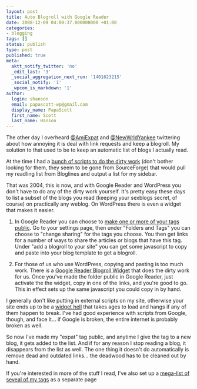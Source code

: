 ```yaml
---
layout: post
title: Auto Blogroll with Google Reader
date: 2008-12-09 04:00:37.000000000 +01:00
categories:
- blogging
tags: []
status: publish
type: post
published: true
meta:
  aktt_notify_twitter: 'no'
  _edit_last: '3'
  _social_aggregation_next_run: '1401623215'
  _social_notify: '1'
  _wpcom_is_markdown: '1'
author:
  login: shanson
  email: papascott-wp@gmail.com
  display_name: PapaScott
  first_name: Scott
  last_name: Hanson
---
```

<p>The other day I overheard <a href="http://twitter.com/NewWrldYankee">@AmiExpat</a> and <a href="http://twitter.com/NewWrldYankee">@NewWrldYankee</a> twittering about how annoying it is deal with link requests and keep a blogroll. My solution to that used to be to keep an automatic list of blogs I actually read.</p>
<p>At the time I had a <a href="https://www.papascott.de/archives/2004/12/07/blogroll-timestamps-with-perl-and-bloglines/">bunch of scripts to do the dirty work</a> (don't bother looking for them, they seem to be gone from SourceForge) that would pull my readling list from Bloglines and output a list for my sidebar.</p>
<p>That was 2004, this is now, and with Google Reader and WordPress you don't have to do any of the dirty work yourself. It's pretty easy these days to list a subset of the blogs you read (keeping your sexblogs secret, of course) on practically any weblog.  On WordPress there is even a widget that makes it easier.</p>
<ol>
<li>In Google Reader you can choose to <a href="http://googlereader.blogspot.com/2007/11/attack-of-20ers.html">make one or more of your tags public</a>. Go to your settings page, then under "Folders and Tags" you can choose to "change sharing" for the tags you choose. You then get links for a number of ways to share the articles or blogs that have this tag. Under "add a blogroll to your site" you can get some javascript to copy and paste into your blog template to get a blogroll.</li>
<li>
<p>For those of us who use WordPress, copying and pasting is too much work.  There is a <a href="http://wordpress.org/extend/plugins/google-reader-blogroll-widget/">Google Reader Blogroll Widget</a> that does the dirty work for us. Once you've made the folder public in Google Reader, just activate the the widget, copy in one of the links, and you're good to go. This in effect sets up the same javascript you could copy in by hand.</p>
</li>
</ol>
<p>I generally don't like putting in external scripts on my site, otherwise your site ends up to be a <a href="http://lumma.de">widget hell</a> that takes ages to load and hangs if any of them happen to break. I've had good experience with scripts from Google, though, and face it... if Google is broken, the entire internet is probably broken as well.</p>
<p>So now I've made my "expat" tag public, and anytime I give the tag to a new blog, it gets added to the list. And if for any reason I stop reading a blog, it disappears from the list as well. The one thing it doesn't do automatically is remove dead and outdated links... the deadwood has to be cleaned out by hand.</p>
<p>If you're interested in more of the stuff I read, I've also set up a <a href="https://www.papascott.de/reading-list/">mega-list of seveal of my tags</a> as a separate page</p>

